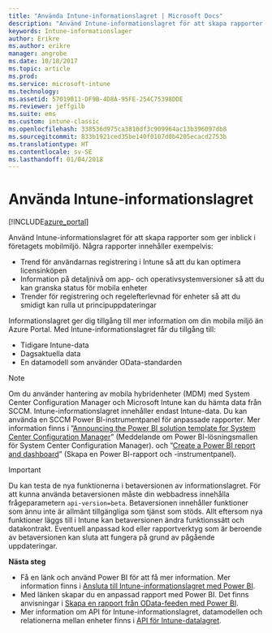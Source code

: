 ```yaml
---
title: "Använda Intune-informationslagret | Microsoft Docs"
description: "Använd Intune-informationslagret för att skapa rapporter som ger inblick i ditt företags mobilmiljö."
keywords: Intune-informationslager
author: Erikre
ms.author: erikre
manager: angrobe
ms.date: 10/18/2017
ms.topic: article
ms.prod: 
ms.service: microsoft-intune
ms.technology: 
ms.assetid: 57019B11-DF9B-4D8A-95FE-254C75398DDE
ms.reviewer: jeffgilb
ms.suite: ems
ms.custom: intune-classic
ms.openlocfilehash: 338536d975ca3810df3c909964ac13b396097db8
ms.sourcegitcommit: 833b1921ced35be140f0107d0b4205ecacd2753b
ms.translationtype: HT
ms.contentlocale: sv-SE
ms.lasthandoff: 01/04/2018
---
```

# <a name="use-the-intune-data-warehouse"></a>Använda Intune-informationslagret

[!INCLUDE[azure_portal](./includes/azure_portal.md)]

Använd Intune-informationslagret för att skapa rapporter som ger inblick i företagets mobilmiljö. Några rapporter innehåller exempelvis:
-   Trend för användarnas registrering i Intune så att du kan optimera licensinköpen
-   Information på detaljnivå om app- och operativsystemversioner så att du kan granska status för mobila enheter
-   Trender för registrering och regelefterlevnad för enheter så att du smidigt kan rulla ut principuppdateringar

Informationslagret ger dig tillgång till mer information om din mobila miljö än Azure Portal. Med Intune-informationslagret får du tillgång till:

  -  Tidigare Intune-data
  -  Dagsaktuella data
  -  En datamodell som använder OData-standarden

> [!Note]
> Om du använder hantering av mobila hybridenheter (MDM) med System Center Configuration Manager och Microsoft Intune kan du hämta data från SCCM. Intune-informationslagret innehåller endast Intune-data. Du kan använda en SCCM Power BI-instrumentpanel för anpassade rapporter. Mer information finns i ”[Announcing the Power BI solution template for System Center Configuration Manager]( https://powerbi.microsoft.com/blog/sccm-solution-template)” (Meddelande om Power BI-lösningsmallen för System Center Configuration Manager). och ”[Create a Power BI report and dashboard](https://docs.microsoft.com/dynamics365/unified-operations/dev-itpro/analytics/create-powerbi-report-dashboard)” (Skapa en Power BI-rapport och -instrumentpanel).


> [!Important]  
> Du kan testa de nya funktionerna i betaversionen av informationslagret. För att kunna använda betaversionen måste din webbadress innehålla frågeparametern `api-version=beta`. Betaversionen innehåller funktioner som ännu inte är allmänt tillgängliga som tjänst som stöds. Allt eftersom nya funktioner läggs till i Intune kan betaversionen ändra funktionssätt och datakontrakt. Eventuell anpassad kod eller rapportverktyg som är beroende av betaversionen kan sluta att fungera på grund av pågående uppdateringar.

**Nästa steg**

- Få en länk och använd Power BI för att få mer information. Mer information finns i [Ansluta till Intune-informationslagret med Power BI](reports-proc-get-a-link-powerbi.md).
- Med länken skapar du en anpassad rapport med Power BI. Det finns anvisningar i [Skapa en rapport från OData-feeden med Power BI](reports-proc-create-with-odata.md).
- Mer information om API för Intune-informationslagret, datamodellen och relationerna mellan enheter<!-- , and an example of creating a custom client to retrieve data,--> finns i [API för Intune-datalagret](reports-nav-intune-data-warehouse.md).